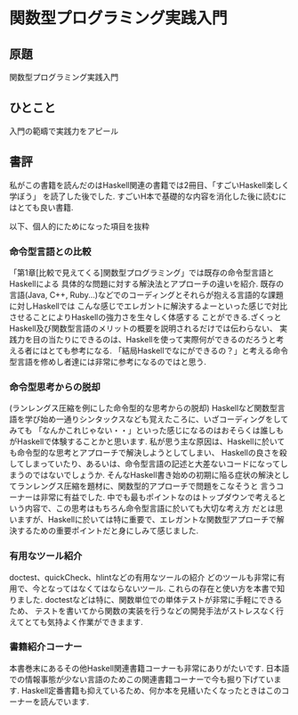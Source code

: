 # 関数型プログラミング実践入門

## 原題
関数型プログラミング実践入門

## ひとこと
入門の範疇で実践力をアピール



## 書評
私がこの書籍を読んだのはHaskell関連の書籍では2冊目、「すごいHaskell楽しく学ぼう」
を読了した後でした.
すごいH本で基礎的な内容を消化した後に読むにはとても良い書籍.

以下、個人的にためになった項目を抜粋
### 命令型言語との比較
「第1章[比較で見えてくる]関数型プログラミング」では既存の命令型言語とHaskellによる
具体的な問題に対する解決法とアプローチの違いを紹介.
既存の言語(Java, C++, Ruby...)などでのコーディングとそれらが抱える言語的な課題に対しHaskellでは
こんな感じでエレガントに解決するよーといった感じで対比させることによりHaskellの強力さを生々しく体感する
ことができる.ざくっとHaskell及び関数型言語のメリットの概要を説明されるだけでは伝わらない、
実践力を目の当たりにできるのは、Haskellを使って実際何ができるのだろうと考える者にはとても参考になる.
「結局Haskellでなにができるの？」と考える命令型言語を修めし者達には非常に参考になるのではと思う.

### 命令型思考からの脱却
(ランレングス圧縮を例にした命令型的な思考からの脱却)
Haskellなど関数型言語を学び始め一通りシンタックスなども覚えたころに、いざコーディングをしてみても
「なんかこれじゃない・・」といった感じになるのはおそらくは誰しもがHaskellで体験することかと思います.
私が思う主な原因は、Haskellに於いても命令型的な思考とアプローチで解決しようとしてしまい、
Haskellの良さを殺してしまっていたり、あるいは、命令型言語の記述と大差ないコードになってしまうのではないでしょうか.
そんなHaskell書き始めの初期に陥る症状の解決としてランレングス圧縮を題材に、関数型的アプローチで問題をこなそうと
言うコーナーは非常に有益でした.
中でも最もポイントなのはトップダウンで考えるという内容で、この思考はもちろん命令型言語に於いても大切な考え方
だとは思いますが、Haskellに於いては特に重要で、エレガントな関数型アプローチで解決するための重要ポイントだと身にしみて感じました.

### 有用なツール紹介
doctest、quickCheck、hlintなどの有用なツールの紹介
どのツールも非常に有用で、今となってはなくてはならないツール.
これらの存在と使い方を本書で知りました.
doctestなどは特に、関数単位での単体テストが非常に手軽にできるため、
テストを書いてから関数の実装を行うなどの開発手法がストレスなく行えてとても気持よく作業ができまます.

### 書籍紹介コーナー
本書巻末にあるその他Haskell関連書籍コーナーも非常にありがたいです.
日本語での情報事態が少ない言語のためこの関連書籍コーナーで今も掘り下げています.
Haskell定番書籍も抑えているため、何か本を見繕いたくなったときはこのコーナーを読んでいます.
